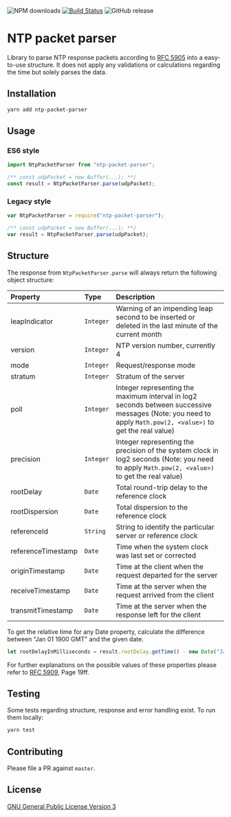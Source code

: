 ![NPM downloads](https://img.shields.io/npm/dt/ntp-packet-parser.svg)
[![Build Status](https://travis-ci.org/buffcode/ntp-packet-parser.svg?branch=master)](https://travis-ci.org/buffcode/ntp-packet-parser)
![GitHub release](https://img.shields.io/github/release/buffcode/npm-packet-parser.svg)

# NTP packet parser

Library to parse NTP response packets according to [RFC 5905](https://www.ietf.org/rfc/rfc5905.txt) into a easy-to-use structure.
It does not apply any validations or calculations regarding the time but solely parses the data. 

## Installation
```bash
yarn add ntp-packet-parser
```

## Usage
### ES6 style
```js
import NtpPacketParser from "ntp-packet-parser";

/** const udpPacket = new Buffer(...); **/
const result = NtpPacketParser.parse(udpPacket);
```

### Legacy style
```js
var NtpPacketParser = require("ntp-packet-parser");

/** const udpPacket = new Buffer(...); **/
var result = NtpPacketParser.parse(udpPacket);
```

## Structure
The response from `NtpPacketParser.parse` will always return the following object structure:

| Property | Type | Description |
| :--- | :--- | :--- |
| leapIndicator | `Integer` | Warning of an impending leap second to be inserted or deleted in the last minute of the current month |
| version | `Integer` | NTP version number, currently 4 |
| mode | `Integer` | Request/response mode |
| stratum | `Integer` | Stratum of the server |
| poll | `Integer` | Integer representing the maximum interval in log2 seconds between successive messages (Note: you need to apply `Math.pow(2, <value>)` to get the real value) |
| precision | `Integer` | Integer representing the precision of the system clock in log2 seconds (Note: you need to apply `Math.pow(2, <value>)` to get the real value) |
| rootDelay | `Date` | Total round-trip delay to the reference clock |
| rootDispersion | `Date` | Total dispersion to the reference clock |
| referenceId | `String` | String to identify the particular server or reference clock |
| referenceTimestamp | `Date` | Time when the system clock was last set or corrected  |
| originTimestamp | `Date` | Time at the client when the request departed for the server |
| receiveTimestamp | `Date` | Time at the server when the request arrived from the client |
| transmitTimestamp | `Date` | Time at the server when the response left for the client |

To get the relative time for any Date property, calculate the difference between "Jan 01 1900 GMT" and the given date.
 
```js
let rootDelayInMilliseconds = result.rootDelay.getTime() - new Date("Jan 01 1900 GMT").getTime(); 
``` 

For further explanations on the possible values of these properties please refer to [RFC 5909](https://www.ietf.org/rfc/rfc5905.txt), Page 19ff.

## Testing
Some tests regarding structure, response and error handling exist. To run them locally:
```js
yarn test
```

## Contributing
Please file a PR against `master`.
 
## License
[GNU General Public License Version 3](LICENSE)